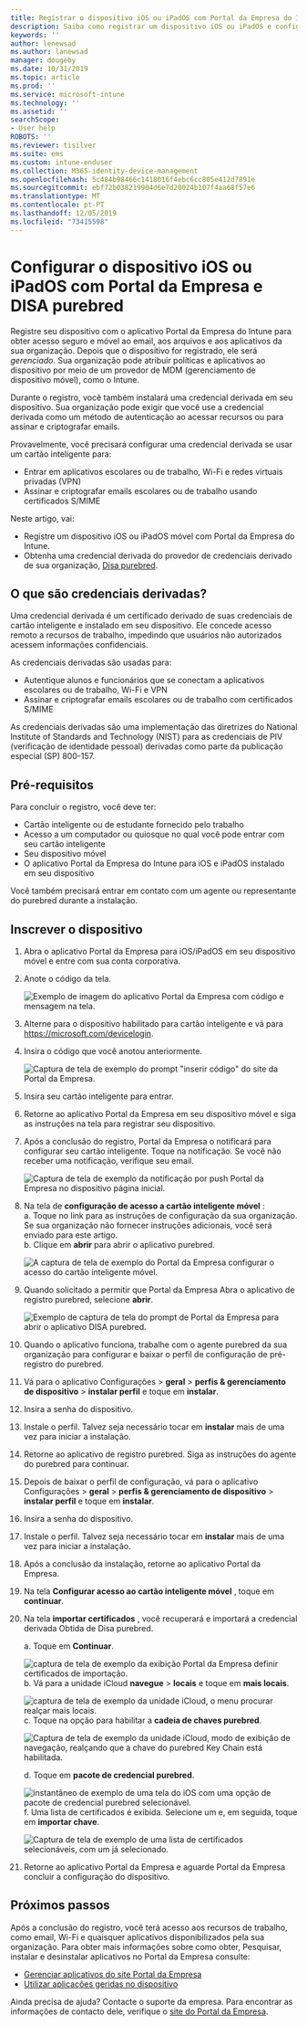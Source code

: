 ```yaml
---
title: Registrar o dispositivo iOS ou iPadOS com Portal da Empresa do Intune e DISA purebred
description: Saiba como registrar um dispositivo iOS ou iPadOS e configurar a autenticação de credencial derivada com DISA purebred.
keywords: ''
author: lenewsad
ms.author: lanewsad
manager: dougeby
ms.date: 10/31/2019
ms.topic: article
ms.prod: ''
ms.service: microsoft-intune
ms.technology: ''
ms.assetid: ''
searchScope:
- User help
ROBOTS: ''
ms.reviewer: tisilver
ms.suite: ems
ms.custom: intune-enduser
ms.collection: M365-identity-device-management
ms.openlocfilehash: 5c484b98466c1418016f4ebc6cc805e412d7891e
ms.sourcegitcommit: ebf72b038219904d6e7d20024b107f4aa68f57e6
ms.translationtype: MT
ms.contentlocale: pt-PT
ms.lasthandoff: 12/05/2019
ms.locfileid: "73415598"
---
```

# <a name="set-up-ios-or-ipados-device-with-company-portal-and-disa-purebred"></a>Configurar o dispositivo iOS ou iPadOS com Portal da Empresa e DISA purebred  

Registre seu dispositivo com o aplicativo Portal da Empresa do Intune para obter acesso seguro e móvel ao email, aos arquivos e aos aplicativos da sua organização. Depois que o dispositivo for registrado, ele será *gerenciado*. Sua organização pode atribuir políticas e aplicativos ao dispositivo por meio de um provedor de MDM (gerenciamento de dispositivo móvel), como o Intune.  

Durante o registro, você também instalará uma credencial derivada em seu dispositivo. Sua organização pode exigir que você use a credencial derivada como um método de autenticação ao acessar recursos ou para assinar e criptografar emails. 

Provavelmente, você precisará configurar uma credencial derivada se usar um cartão inteligente para:

* Entrar em aplicativos escolares ou de trabalho, Wi-Fi e redes virtuais privadas (VPN)
* Assinar e criptografar emails escolares ou de trabalho usando certificados S/MIME  

Neste artigo, vai:  

   * Registre um dispositivo iOS ou iPadOS móvel com Portal da Empresa do Intune.  
   * Obtenha uma credencial derivada do provedor de credenciais derivado de sua organização, [Disa purebred](https://cyber.mil/pki-pke/purebred/).  

## <a name="what-are-derived-credentials"></a>O que são credenciais derivadas?  
Uma credencial derivada é um certificado derivado de suas credenciais de cartão inteligente e instalado em seu dispositivo. Ele concede acesso remoto a recursos de trabalho, impedindo que usuários não autorizados acessem informações confidenciais.  

As credenciais derivadas são usadas para: 
* Autentique alunos e funcionários que se conectam a aplicativos escolares ou de trabalho, Wi-Fi e VPN
* Assinar e criptografar emails escolares ou de trabalho com certificados S/MIME

As credenciais derivadas são uma implementação das diretrizes do National Institute of Standards and Technology (NIST) para as credenciais de PIV (verificação de identidade pessoal) derivadas como parte da publicação especial (SP) 800-157.  

## <a name="prerequisites"></a>Pré-requisitos

 Para concluir o registro, você deve ter:

* Cartão inteligente ou de estudante fornecido pelo trabalho
* Acesso a um computador ou quiosque no qual você pode entrar com seu cartão inteligente
* Seu dispositivo móvel
* O aplicativo Portal da Empresa do Intune para iOS e iPadOS instalado em seu dispositivo   

Você também precisará entrar em contato com um agente ou representante do purebred durante a instalação.      

## <a name="enroll-device"></a>Inscrever o dispositivo  
1. Abra o aplicativo Portal da Empresa para iOS/iPadOS em seu dispositivo móvel e entre com sua conta corporativa.  

2. Anote o código da tela.  

    ![Exemplo de imagem do aplicativo Portal da Empresa com código e mensagem na tela.](./media/copy-code-intercede.png)  
3. Alterne para o dispositivo habilitado para cartão inteligente e vá para https://microsoft.com/devicelogin. 
4. Insira o código que você anotou anteriormente.  

    ![Captura de tela de exemplo do prompt "inserir código" do site da Portal da Empresa.](./media/enter-code-intercede.png)   

5. Insira seu cartão inteligente para entrar.  
6. Retorne ao aplicativo Portal da Empresa em seu dispositivo móvel e siga as instruções na tela para registrar seu dispositivo.  
7. Após a conclusão do registro, Portal da Empresa o notificará para configurar seu cartão inteligente. Toque na notificação. Se você não receber uma notificação, verifique seu email.   

    ![Captura de tela de exemplo da notificação por push Portal da Empresa no dispositivo página inicial.](./media/action-required-in-app-intercede.png)  
8. Na tela de **configuração de acesso a cartão inteligente móvel** :  
    a. Toque no link para as instruções de configuração da sua organização. Se sua organização não fornecer instruções adicionais, você será enviado para este artigo.  
    b. Clique em **abrir** para abrir o aplicativo purebred.  

    ![A captura de tela de exemplo do Portal da Empresa configurar o acesso do cartão inteligente móvel.](./media/smart-card-open-disa-purebred.png)  
9. Quando solicitado a permitir que Portal da Empresa Abra o aplicativo de registro purebred, selecione **abrir**.   

    ![Exemplo de captura de tela do prompt de Portal da Empresa para abrir o aplicativo DISA purebred.](./media/open-app-prompt-disa-purbred.png)  
10. Quando o aplicativo funciona, trabalhe com o agente purebred da sua organização para configurar e baixar o perfil de configuração de pré-registro do purebred.   
11. Vá para o aplicativo Configurações > **geral** > **perfis & gerenciamento de dispositivo** > **instalar perfil** e toque em **instalar**.  
12. Insira a senha do dispositivo.  
13. Instale o perfil. Talvez seja necessário tocar em **instalar** mais de uma vez para iniciar a instalação. 
14. Retorne ao aplicativo de registro purebred. Siga as instruções do agente do purebred para continuar.  
 
15. Depois de baixar o perfil de configuração, vá para o aplicativo Configurações > **geral** > **perfis & gerenciamento de dispositivo** > **instalar perfil** e toque em **instalar**.   
16.  Insira a senha do dispositivo.
17. Instale o perfil. Talvez seja necessário tocar em **instalar** mais de uma vez para iniciar a instalação. 
18. Após a conclusão da instalação, retorne ao aplicativo Portal da Empresa.  
19.  Na tela **Configurar acesso ao cartão inteligente móvel** , toque em **continuar**.  

20. Na tela **importar certificados** , você recuperará e importará a credencial derivada Obtida de Disa purebred.  

    a. Toque em **Continuar**.   

    ![captura de tela de exemplo da exibição Portal da Empresa definir certificados de importação.](./media/import-certificate-disa-purebred.png)  
    b. Vá para a unidade iCloud **navegue** > **locais** e toque em **mais locais**.  

    ![captura de tela de exemplo da unidade iCloud, o menu procurar realçar mais locais.](./media/icloud-drive-more-locations.png)  
    c. Toque na opção para habilitar a **cadeia de chaves purebred**.  

    ![Captura de tela de exemplo da unidade iCloud, modo de exibição de navegação, realçando que a chave do purebred Key Chain está habilitada.](./media/icloud-drive-enable-purebred-keychain.png)   

    d. Toque em **pacote de credencial purebred**.  

    ![instantâneo de exemplo de uma tela do iOS com uma opção de pacote de credencial purebred selecionável.](./media/purebred-credential-package.png)  
    f. Uma lista de certificados é exibida. Selecione um e, em seguida, toque em **importar chave**.  

    ![Captura de tela de exemplo de uma lista de certificados selecionáveis, com um já selecionado.](./media/import-purebred-keychain.png) 
21. Retorne ao aplicativo Portal da Empresa e aguarde Portal da Empresa concluir a configuração do dispositivo.   

## <a name="next-steps"></a>Próximos passos  
Após a conclusão do registro, você terá acesso aos recursos de trabalho, como email, Wi-Fi e quaisquer aplicativos disponibilizados pela sua organização. Para obter mais informações sobre como obter, Pesquisar, instalar e desinstalar aplicativos no Portal da Empresa consulte:

* [Gerenciar aplicativos do site Portal da Empresa](manage-apps-cpweb.md)  
* [Utilizar aplicações geridas no dispositivo](use-managed-apps-on-your-device-ios.md)  

Ainda precisa de ajuda? Contacte o suporte da empresa. Para encontrar as informações de contacto dele, verifique o [site do Portal da Empresa](https://go.microsoft.com/fwlink/?linkid=2010980).

